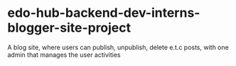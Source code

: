 # edo-hub-backend-dev-interns-blogger-site-project
A blog site, where users can publish, unpublish, delete e.t.c posts, with one admin that manages the user activities
